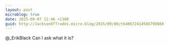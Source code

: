 ```yaml
---
layout: post
microblog: true
date: 2015-09-07 12:46 +1300
guid: http://JacksonOfTrades.micro.blog/2015/09/06/t640672414586798080.html
---
```

@_ErikBlack Can I ask what it is?
